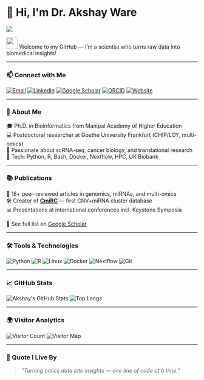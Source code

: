 # 👋 Hi, I'm Dr. Akshay Ware

[![](https://readme-typing-svg.demolab.com/?lines=Bioinformatician+%7C+Cancer+Genomics+Expert+%7C+Postdoc+at+Goethe+University;Open+Source+%7C+CHIP%2FLOY+Researcher+%7C+Big+Data+%7C+scRNA-seq+Champion;&font=Fira%20Code&center=true&width=750&height=45&pause=1000&color=6AABF7&vCenter=true&size=22)](https://github.com/akshayware01)

<img src="https://media.giphy.com/media/hvRJCLFzcasrR4ia7z/giphy.gif" width="30px"> Welcome to my GitHub — I’m a scientist who turns raw data into biomedical insights!

---

### 📫 Connect with Me

[![Email](https://img.shields.io/badge/Gmail-akshayware01%40gmail.com-D14836?style=flat-square&logo=gmail&logoColor=white)](mailto:akshayware01@gmail.com)
[![LinkedIn](https://img.shields.io/badge/-LinkedIn-blue?style=flat-square&logo=linkedin&logoColor=white)](https://www.linkedin.com/in/akshay-ware/)
[![Google Scholar](https://img.shields.io/badge/Google%20Scholar-Citations%20150%2B-4A8FBB?style=flat-square&logo=googlescholar&logoColor=white)](https://scholar.google.com/citations?user=your_user_id)
[![ORCID](https://img.shields.io/badge/ORCID-0000--0003--XXXX--XXXX-A6CE39?style=flat-square&logo=orcid&logoColor=white)](https://orcid.org/0000-0003-XXXX-XXXX)
[![Website](https://img.shields.io/badge/Portfolio-akshayware.dev-0e76a8?style=flat-square&logo=githubpages&logoColor=white)](https://akshayware01.github.io)

---

### 🔬 About Me

🎓 Ph.D. in Bioinformatics from Manipal Academy of Higher Education  
💻 Postdoctoral researcher at Goethe University Frankfurt (CHIP/LOY, multi-omics)  
🧠 Passionate about scRNA-seq, cancer biology, and translational research  
🧰 Tech: Python, R, Bash, Docker, Nextflow, HPC, UK Biobank

---

### 📚 Publications

🧬 18+ peer-reviewed articles in genomics, miRNAs, and multi-omics  
🛠️ Creator of [**CmiRC**](http://slsdb.manipal.edu/cmirclust) — first CNV+miRNA cluster database  
📊 Presentations at international conferences incl. Keystone Symposia

📖 See full list on [Google Scholar](https://scholar.google.com/citations?user=your_user_id)

---

### 🛠️ Tools & Technologies

![Python](https://img.shields.io/badge/-Python-3776AB?style=flat-square&logo=python&logoColor=white)
![R](https://img.shields.io/badge/-R-276DC3?style=flat-square&logo=r&logoColor=white)
![Linux](https://img.shields.io/badge/-Linux-FCC624?style=flat-square&logo=linux&logoColor=black)
![Docker](https://img.shields.io/badge/-Docker-2496ED?style=flat-square&logo=docker&logoColor=white)
![Nextflow](https://img.shields.io/badge/-Nextflow-4E6E8E?style=flat-square)
![Git](https://img.shields.io/badge/-Git-F05032?style=flat-square&logo=git&logoColor=white)

---

### 📈 GitHub Stats

![Akshay's GitHub Stats](https://github-readme-stats.vercel.app/api?username=akshayware01&show_icons=true&theme=default&hide=stars)
![Top Langs](https://github-readme-stats.vercel.app/api/top-langs/?username=akshayware01&layout=compact)

---

### 🌍 Visitor Analytics

![Visitor Count](https://komarev.com/ghpvc/?username=akshayware01&label=Profile+Views&color=0e75b6&style=flat)
![Visitor Map](https://profile-counter.glitch.me/akshayware01/count.svg)

---

### 🚀 Quote I Live By

> *"Turning omics data into insights — one line of code at a time."*

